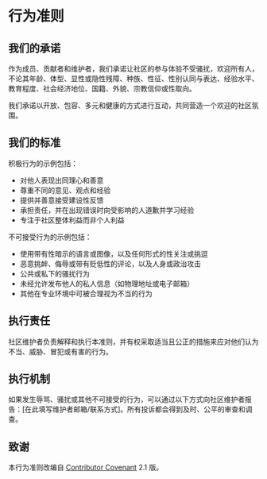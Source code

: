 # 行为准则

## 我们的承诺

作为成员、贡献者和维护者，我们承诺让社区的参与体验不受骚扰，欢迎所有人，不论其年龄、体型、显性或隐性残障、种族、性征、性别认同与表达、经验水平、教育程度、社会经济地位、国籍、外貌、宗教信仰或性取向。

我们承诺以开放、包容、多元和健康的方式进行互动，共同营造一个欢迎的社区氛围。

## 我们的标准

积极行为的示例包括：

- 对他人表现出同理心和善意
- 尊重不同的意见、观点和经验
- 提供并善意接受建设性反馈
- 承担责任，并在出现错误时向受影响的人道歉并学习经验
- 专注于社区整体利益而非个人利益

不可接受行为的示例包括：

- 使用带有性暗示的语言或图像，以及任何形式的性关注或挑逗
- 恶意挑衅、侮辱或带有贬低性的评论，以及人身或政治攻击
- 公共或私下的骚扰行为
- 未经允许发布他人的私人信息（如物理地址或电子邮箱）
- 其他在专业环境中可被合理视为不当的行为

## 执行责任

社区维护者负责解释和执行本准则，并有权采取适当且公正的措施来应对他们认为不当、威胁、冒犯或有害的行为。

## 执行机制

如果发生辱骂、骚扰或其他不可接受的行为，可以通过以下方式向社区维护者报告：[在此填写维护者邮箱/联系方式]。所有投诉都会得到及时、公平的审查和调查。

## 致谢

本行为准则改编自 [Contributor Covenant](https://www.contributor-covenant.org/) 2.1 版。
